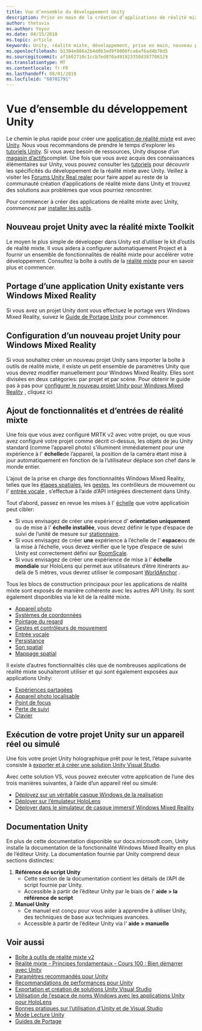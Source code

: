 ```yaml
---
title: Vue d’ensemble du développement Unity
description: Prise en main de la création d’applications de réalité mixte dans Unity.
author: thetuvix
ms.author: Yoyoz
ms.date: 04/15/2018
ms.topic: article
keywords: Unity, réalité mixte, développement, prise en main, nouveau projet, Portage, capacité, caméra, simulation, émulation, documentation
ms.openlocfilehash: b1384e886a2b4d0b3ed9f8008fca6af6ad4b78d5
ms.sourcegitcommit: af1602710c1ccb7ed870a491923350d387706129
ms.translationtype: MT
ms.contentlocale: fr-FR
ms.lasthandoff: 08/01/2019
ms.locfileid: "68701791"
---
```

# <a name="unity-development-overview"></a>Vue d’ensemble du développement Unity

Le chemin le plus rapide pour créer une [application de réalité mixte](app-views.md) est avec [Unity](http://aka.ms/HoloLensUnity). Nous vous recommandons de prendre le temps d’explorer les [tutoriels Unity](https://unity3d.com/learn/tutorials). Si vous avez besoin de ressources, Unity dispose d’un [magasin d’actifs](https://www.assetstore.unity3d.com/)complet. Une fois que vous avez acquis des connaissances élémentaires sur Unity, vous  pouvez consulter les [tutoriels](tutorials.md) pour découvrir les spécificités du développement de la réalité mixte avec Unity. Veillez à visiter les [Forums Unity Real realer](http://forum.unity3d.com/forums/hololens.102/) pour faire appel au reste de la communauté création d’applications de réalité mixte dans Unity et trouvez des solutions aux problèmes que vous pourriez rencontrer.

Pour commencer à créer des applications de réalité mixte avec Unity, commencez par [installer les outils](install-the-tools.md). 

## <a name="new-unity-project-with-mixed-reality-toolkit"></a>Nouveau projet Unity avec la réalité mixte Toolkit 

Le moyen le plus simple de développer dans Unity est d’utiliser le kit d’outils de réalité mixte. Il vous aidera à configurer automatiquement Project et à fournir un ensemble de fonctionnalités de réalité mixte pour accélérer votre développement. Consultez la boîte à outils de la [réalité mixte](mrtk-getting-started.md) pour en savoir plus et commencer. 

## <a name="porting-an-existing-unity-app-to-windows-mixed-reality"></a>Portage d’une application Unity existante vers Windows Mixed Reality

Si vous avez un projet Unity dont vous effectuez le portage vers Windows Mixed Reality, suivez le [Guide de Portage Unity](porting-guides.md) pour commencer.

## <a name="configuring-new-unity-project-for-windows-mixed-reality"></a>Configuration d’un nouveau projet Unity pour Windows Mixed Reality

Si vous souhaitez créer un nouveau projet Unity sans importer la boîte à outils de réalité mixte, il existe un petit ensemble de paramètres Unity que vous devrez modifier manuellement pour Windows Mixed Reality. Elles sont divisées en deux catégories: par projet et par scène. Pour obtenir le guide pas à pas pour [configurer le nouveau projet Unity pour Windows Mixed Reality](Configure-Unity-Project.md) , cliquez ici

## <a name="adding-mixed-reality-capabilities-and-inputs"></a>Ajout de fonctionnalités et d’entrées de réalité mixte

Une fois que vous avez configuré MRTK v2 avec votre projet, ou que vous avez configuré votre projet comme décrit ci-dessus, les objets de jeu Unity standard (comme l’appareil photo) s’illuminent immédiatement pour une expérience à l' **échelle**de l’appareil, la position de la caméra étant mise à jour automatiquement en fonction de la l’utilisateur déplace son chef dans le monde entier.

L’ajout de la prise en charge des fonctionnalités Windows Mixed Reality, telles que les [étapes spatiales](coordinate-systems.md#spatial-coordinate-systems), les [gestes,](gestures-and-motion-controllers-in-unity.md) les contrôleurs de mouvement ou l' [entrée vocale](voice-input-in-unity.md) , s’effectue à l’aide d’API intégrées directement dans Unity. 

Tout d’abord, passez en revue les mises à l' [échelle](coordinate-systems.md) que votre applicatioin peut cibler:
* Si vous envisagez de créer une expérience d' **orientation uniquement** ou de mise à l' **échelle installée**, vous devez définir le type d’espace de suivi de l’unité de mesure sur [stationnaire](coordinate-systems-in-unity.md#building-an-orientation-only-or-seated-scale-experience).
* Si vous envisagez de créer **une** expérience à l’échelle de l' **espace**ou de la mise à l’échelle, vous devez vérifier que le type d’espace de suivi Unity est correctement défini sur [RoomScale](coordinate-systems-in-unity.md#building-an-orientation-only-or-seated-scale-experience).
* Si vous envisagez de créer une expérience de mise à l' **échelle mondiale** sur HoloLens qui permet aux utilisateurs d’être itinérants au-delà de 5 mètres, vous devrez utiliser le composant [WorldAnchor](coordinate-systems-in-unity.md#building-a-world-scale-experience) .

Tous les blocs de construction principaux pour les applications de réalité mixte sont exposés de manière cohérente avec les autres API Unity. Ils sont également disponibles via le kit de la réalité mixte.
* [Appareil photo](camera-in-unity.md)
* [Systèmes de coordonnées](coordinate-systems-in-unity.md)
* [Pointage du regard](gaze-in-unity.md)
* [Gestes et contrôleurs de mouvement](gestures-and-motion-controllers-in-unity.md)
* [Entrée vocale](voice-input-in-unity.md)
* [Persistance](persistence-in-unity.md)
* [Son spatial](spatial-sound-in-unity.md)
* [Mappage spatial](spatial-mapping-in-unity.md)

Il existe d’autres fonctionnalités clés que de nombreuses applications de réalité mixte souhaiteront utiliser et qui sont également exposées aux applications Unity:
* [Expériences partagées](shared-experiences-in-unity.md)
* [Appareil photo localisable](locatable-camera-in-unity.md)
* [Point de focus](focus-point-in-unity.md)
* [Perte de suivi](tracking-loss-in-unity.md)
* [Clavier](keyboard-input-in-unity.md)

## <a name="running-your-unity-project-on-a-real-or-simulated-device"></a>Exécution de votre projet Unity sur un appareil réel ou simulé

Une fois votre projet Unity holographique prêt pour le test, l’étape suivante consiste à [exporter et à créer une solution Unity Visual Studio](exporting-and-building-a-unity-visual-studio-solution.md).

Avec cette solution VS, vous pouvez exécuter votre application de l’une des trois manières suivantes, à l’aide d’un appareil réel ou simulé:
* [Déployez sur un véritable casque Windows de la realisation](using-visual-studio.md)
* [Déployer sur l’émulateur HoloLens](using-the-hololens-emulator.md)
* [Déployer dans le simulateur de casque immersif Windows Mixed Reality](using-the-windows-mixed-reality-simulator.md)

## <a name="unity-documentation"></a>Documentation Unity

En plus de cette documentation disponible sur docs.microsoft.com, Unity installe la documentation de la fonctionnalité Windows Mixed Reality en plus de l’éditeur Unity. La documentation fournie par Unity comprend deux sections distinctes:
1. **Référence de script Unity**
    * Cette section de la documentation contient les détails de l’API de script fournie par Unity.
    * Accessible à partir de l’éditeur Unity par le biais de l' **aide > la référence de script**
2. **Manuel Unity**
    * Ce manuel est conçu pour vous aider à apprendre à utiliser Unity, des techniques de base aux techniques avancées.
    * Accessible à partir de l’éditeur Unity via l' **aide > manuelle**

## <a name="see-also"></a>Voir aussi
* [Boîte à outils de réalité mixte v2](mrtk-getting-started.md)
* [Réalité mixte - Principes fondamentaux - Cours 100 : Bien démarrer avec Unity](holograms-100.md)
* [Paramètres recommandés pour Unity](recommended-settings-for-unity.md)
* [Recommandations de performances pour Unity](performance-recommendations-for-unity.md)
* [Exportation et création de solutions Unity Visual Studio](exporting-and-building-a-unity-visual-studio-solution.md)
* [Utilisation de l’espace de noms Windows avec les applications Unity pour HoloLens](using-the-windows-namespace-with-unity-apps-for-hololens.md)
* [Bonnes pratiques sur l’utilisation d’Unity et de Visual Studio](best-practices-for-working-with-unity-and-visual-studio.md)
* [Mode Lecture Unity](unity-play-mode.md)
* [Guides de Portage](porting-guides.md)
